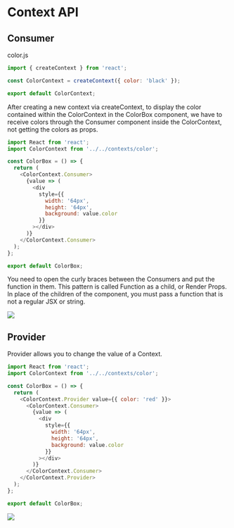 # Context API

## Consumer

color.js

```javascript
import { createContext } from 'react';

const ColorContext = createContext({ color: 'black' });

export default ColorContext;
```

After creating a new context via createContext, to display the color contained within the ColorContext in the ColorBox component, we have to receive colors through the Consumer component inside the ColorContext, not getting the colors as props.



```javascript
import React from 'react';
import ColorContext from '../../contexts/color';

const ColorBox = () => {
  return (
    <ColorContext.Consumer>
      {value => (
        <div
          style={{
            width: '64px',
            height: '64px',
            background: value.color
          }}
        ></div>
      )}
    </ColorContext.Consumer>
  );
};

export default ColorBox;
```

You need to open the curly braces between the Consumers and put the function in them. This pattern is called Function as a child, or Render Props. In place of the children of the component, you must pass a function that is not a regular JSX or string.

![](https://i.postimg.cc/13fMG2BY/Context-API1.png)



## Provider

Provider allows you to change the value of a Context.

```javascript
import React from 'react';
import ColorContext from '../../contexts/color';

const ColorBox = () => {
  return (
    <ColorContext.Provider value={{ color: 'red' }}>
      <ColorContext.Consumer>
        {value => (
          <div
            style={{
              width: '64px',
              height: '64px',
              background: value.color
            }}
          ></div>
        )}
      </ColorContext.Consumer>
    </ColorContext.Provider>
  );
};

export default ColorBox;
```

![](https://i.postimg.cc/WzdBtvSm/Context-API2.png)



